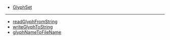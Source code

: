 - [GlyphSet](#)

- - -

- [readGlyphFromString](#)
- [writeGlyphToString](#)
- [glyphNameToFileName](#)
